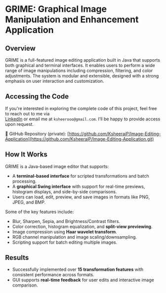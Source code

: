 # GRIME: Graphical Image Manipulation and Enhancement Application

## Overview
GRIME is a full-featured image editing application built in Java that supports both graphical and terminal interfaces. It enables users to perform a wide range of image manipulations including compression, filtering, and color adjustments. The system is modular and extensible, designed with a strong emphasis on user interaction and customization.

## Accessing the Code
If you're interested in exploring the complete code of this project, feel free to reach out to me via  
[LinkedIn](https://www.linkedin.com/in/ksheerajprakash) or email me at `ksheerooo@gmail.com`. I’ll be happy to provide access upon request.

🔗 GitHub Repository (private): [https://github.com/KsheerajP/Image-Editing-Application](https://github.com/KsheerajP/Image-Editing-Application.git)

## How It Works

GRIME is a Java-based image editor that supports:

- A **terminal-based interface** for scripted transformations and batch processing.
- A **graphical Swing interface** with support for real-time previews, histogram displays, and side-by-side comparisons.
- Users can load, edit, preview, and save images in formats like PNG, JPEG, and BMP.

Some of the key features include:
- Blur, Sharpen, Sepia, and Brightness/Contrast filters.
- Color correction, histogram equalization, and **split-view previewing**.
- Image compression using **Haar wavelet transform**.
- RGB channel manipulation and image scaling/downsampling.
- Scripting support for batch editing multiple images.

## Results
- Successfully implemented over **15 transformation features** with consistent performance across formats.
- GUI supports **real-time feedback** for user edits and interactive image comparison.
